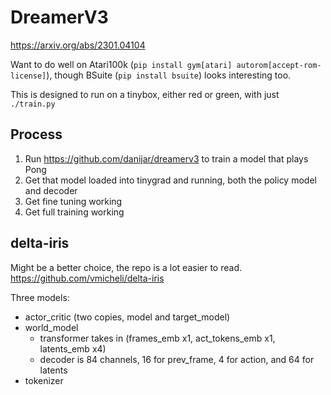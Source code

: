 # DreamerV3

https://arxiv.org/abs/2301.04104

Want to do well on Atari100k (`pip install gym[atari] autorom[accept-rom-license]`), though BSuite (`pip install bsuite`) looks interesting too.

This is designed to run on a tinybox, either red or green, with just `./train.py`

## Process

1. Run https://github.com/danijar/dreamerv3 to train a model that plays Pong
2. Get that model loaded into tinygrad and running, both the policy model and decoder
3. Get fine tuning working
4. Get full training working

## delta-iris

Might be a better choice, the repo is a lot easier to read. https://github.com/vmicheli/delta-iris

Three models:
* actor_critic (two copies, model and target_model)
* world_model
  * transformer takes in (frames_emb x1, act_tokens_emb x1, latents_emb x4)
  * decoder is 84 channels, 16 for prev_frame, 4 for action, and 64 for latents
* tokenizer
